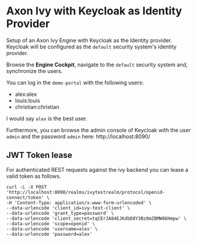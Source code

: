 # Axon Ivy with Keycloak as Identity Provider

Setup of an Axon Ivy Engine with Keycloak as the Identity provider. Keycloak
will be configured as the `default` security system's identity provider.

Browse the __Engine Cockpit__, navigate to the `default` security system and,
synchronize the users.

You can log in the `demo-portal` with the following users:
- alex:alex
- louis:louis
- christian:christian

I would say `alex` is the best user.

Furthermore, you can browse the admin console of Keycloak with the user `admin`
and the password `admin` here: http://localhost:8090/


## JWT Token lease

For authenticated REST requests against the ivy backend you can lease a valid token as follows.

```
curl -L -X POST 'http://localhost:8090/realms/ivytestrealm/protocol/openid-connect/token' \
-H 'Content-Type: application/x-www-form-urlencoded' \
--data-urlencode 'client_id=ivy-test-client' \
--data-urlencode 'grant_type=password' \
--data-urlencode 'client_secret=tqCErJA84EJKdbD8Y3Bz8mZBMW86Hmpw' \
--data-urlencode 'scope=openid' \
--data-urlencode 'username=alex' \
--data-urlencode 'password=alex'
```
